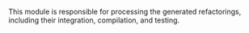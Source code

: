 This module is responsible for processing the generated refactorings, including their integration, compilation, and testing.



